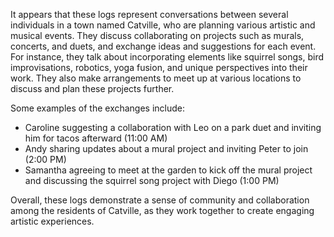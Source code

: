 It appears that these logs represent conversations between several individuals in a town named Catville, who are planning various artistic and musical events. They discuss collaborating on projects such as murals, concerts, and duets, and exchange ideas and suggestions for each event. For instance, they talk about incorporating elements like squirrel songs, bird improvisations, robotics, yoga fusion, and unique perspectives into their work. They also make arrangements to meet up at various locations to discuss and plan these projects further.

Some examples of the exchanges include:
- Caroline suggesting a collaboration with Leo on a park duet and inviting him for tacos afterward (11:00 AM)
- Andy sharing updates about a mural project and inviting Peter to join (2:00 PM)
- Samantha agreeing to meet at the garden to kick off the mural project and discussing the squirrel song project with Diego (1:00 PM)

Overall, these logs demonstrate a sense of community and collaboration among the residents of Catville, as they work together to create engaging artistic experiences.
